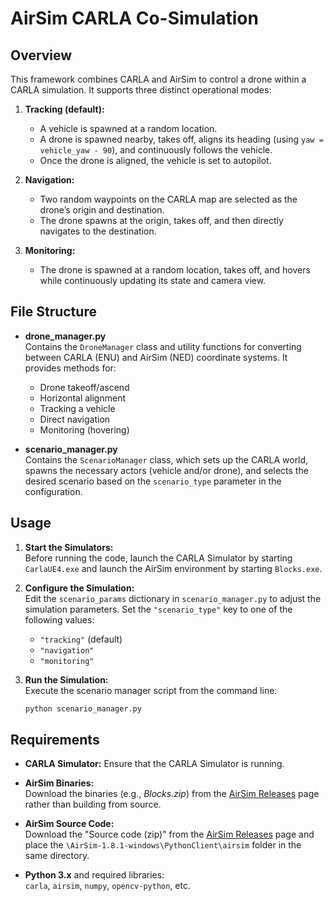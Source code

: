 # AirSim CARLA Co-Simulation

## Overview

This framework combines CARLA and AirSim to control a drone within a CARLA simulation. It supports three distinct operational modes:

1. **Tracking (default):**
   - A vehicle is spawned at a random location.
   - A drone is spawned nearby, takes off, aligns its heading (using `yaw = vehicle_yaw - 90`), and continuously follows the vehicle.
   - Once the drone is aligned, the vehicle is set to autopilot.

2. **Navigation:**
   - Two random waypoints on the CARLA map are selected as the drone’s origin and destination.
   - The drone spawns at the origin, takes off, and then directly navigates to the destination.

3. **Monitoring:**
   - The drone is spawned at a random location, takes off, and hovers while continuously updating its state and camera view.

## File Structure

- **drone_manager.py**  
  Contains the `DroneManager` class and utility functions for converting between CARLA (ENU) and AirSim (NED) coordinate systems. It provides methods for:
  - Drone takeoff/ascend
  - Horizontal alignment
  - Tracking a vehicle
  - Direct navigation
  - Monitoring (hovering)

- **scenario_manager.py**  
  Contains the `ScenarioManager` class, which sets up the CARLA world, spawns the necessary actors (vehicle and/or drone), and selects the desired scenario based on the `scenario_type` parameter in the configuration.

## Usage

1. **Start the Simulators:**  
   Before running the code, launch the CARLA Simulator by starting `CarlaUE4.exe` and launch the AirSim environment by starting `Blocks.exe`.

2. **Configure the Simulation:**  
   Edit the `scenario_params` dictionary in `scenario_manager.py` to adjust the simulation parameters. Set the `"scenario_type"` key to one of the following values:
   - `"tracking"` (default)
   - `"navigation"`
   - `"monitoring"`

3. **Run the Simulation:**  
   Execute the scenario manager script from the command line:
   ```bash
   python scenario_manager.py
## Requirements

- **CARLA Simulator:** Ensure that the CARLA Simulator is running.

- **AirSim Binaries:**  
  Download the binaries (e.g., *Blocks.zip*) from the [AirSim Releases](https://github.com/Microsoft/AirSim/releases) page rather than building from source.

- **AirSim Source Code:**  
  Download the "Source code (zip)" from the [AirSim Releases](https://github.com/Microsoft/AirSim/releases) page and place the `\AirSim-1.8.1-windows\PythonClient\airsim` folder in the same directory.

- **Python 3.x** and required libraries:  
  `carla`, `airsim`, `numpy`, `opencv-python`, etc.
